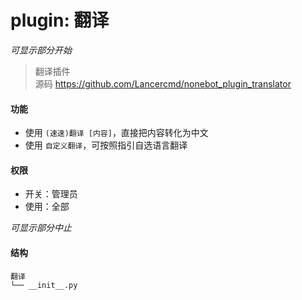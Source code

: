 # plugin: 翻译

*可显示部分开始*

> 翻译插件   
> 源码 https://github.com/Lancercmd/nonebot_plugin_translator

#### 功能

- 使用 `(速速)翻译 [内容]`，直接把内容转化为中文
- 使用 `自定义翻译`，可按照指引自选语言翻译

#### 权限

- 开关：管理员
- 使用：全部

*可显示部分中止*

#### 结构

```
翻译
└── __init__.py
```
